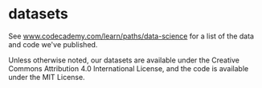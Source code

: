 # datasets

See www.codecademy.com/learn/paths/data-science for a list of the data and code we've published.

Unless otherwise noted, our datasets are available under the Creative Commons Attribution 4.0 International License, and the code is available under the MIT License.
